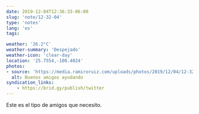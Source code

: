 ```yaml
---
date: 2019-12-04T12:36:33-06:00
slug: 'note/12-32-04'
type: 'notes'
lang: 'es'
tags:

weather: '26.2°C'
weather-summary: 'Despejado'
weather-icon: 'clear-day'
location: '25.7554,-100.4024'
photos:
- source: 'https://media.ramiroruiz.com/uploads/photos/2019/12/04/12-32-04/good-and-helpful-friends.gif'
  alt: Buenos amigos ayudando
syndication_links:
    - https://brid.gy/publish/twitter
---
```

Este es el tipo de amigos que necesito.